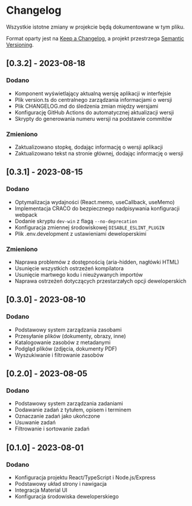 # Changelog

Wszystkie istotne zmiany w projekcie będą dokumentowane w tym pliku.

Format oparty jest na [Keep a Changelog](https://keepachangelog.com/en/1.0.0/),
a projekt przestrzega [Semantic Versioning](https://semver.org/spec/v2.0.0.html).

## [0.3.2] - 2023-08-18

### Dodano

- Komponent wyświetlający aktualną wersję aplikacji w interfejsie
- Plik version.ts do centralnego zarządzania informacjami o wersji
- Plik CHANGELOG.md do śledzenia zmian między wersjami
- Konfigurację GitHub Actions do automatycznej aktualizacji wersji
- Skrypty do generowania numeru wersji na podstawie commitów

### Zmieniono

- Zaktualizowano stopkę, dodając informację o wersji aplikacji
- Zaktualizowano tekst na stronie głównej, dodając informację o wersji

## [0.3.1] - 2023-08-15

### Dodano

- Optymalizacja wydajności (React.memo, useCallback, useMemo)
- Implementacja CRACO do bezpiecznego nadpisywania konfiguracji webpack
- Dodanie skryptu `dev-win` z flagą `--no-deprecation`
- Konfiguracja zmiennej środowiskowej `DISABLE_ESLINT_PLUGIN`
- Plik .env.development z ustawieniami deweloperskimi

### Zmieniono

- Naprawa problemów z dostępnością (aria-hidden, nagłówki HTML)
- Usunięcie wszystkich ostrzeżeń kompilatora
- Usunięcie martwego kodu i nieużywanych importów
- Naprawa ostrzeżeń dotyczących przestarzałych opcji deweloperskich

## [0.3.0] - 2023-08-10

### Dodano

- Podstawowy system zarządzania zasobami
- Przesyłanie plików (dokumenty, obrazy, inne)
- Katalogowanie zasobów z metadanymi
- Podgląd plików (zdjęcia, dokumenty PDF)
- Wyszukiwanie i filtrowanie zasobów

## [0.2.0] - 2023-08-05

### Dodano

- Podstawowy system zarządzania zadaniami
- Dodawanie zadań z tytułem, opisem i terminem
- Oznaczanie zadań jako ukończone
- Usuwanie zadań
- Filtrowanie i sortowanie zadań

## [0.1.0] - 2023-08-01

### Dodano

- Konfiguracja projektu React/TypeScript i Node.js/Express
- Podstawowy układ strony i nawigacja
- Integracja Material UI
- Konfiguracja środowiska deweloperskiego

